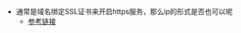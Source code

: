 - 通常是域名绑定SSL证书来开启https服务，那么ip的形式是否也可以呢
  - [参考链接](https://blog.csdn.net/WX_2248916046/article/details/118600872?spm=1001.2101.3001.6661.1&utm_medium=distribute.pc_relevant_t0.none-task-blog-2%7Edefault%7EOPENSEARCH%7ERate-1-118600872-blog-37754683.pc_relevant_aa2&depth_1-utm_source=distribute.pc_relevant_t0.none-task-blog-2%7Edefault%7EOPENSEARCH%7ERate-1-118600872-blog-37754683.pc_relevant_aa2&utm_relevant_index=1)